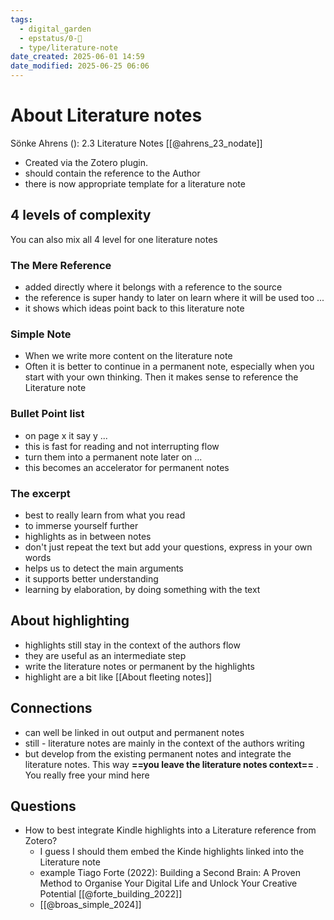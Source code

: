 ```yaml
---
tags:
  - digital_garden
  - epstatus/0-🌰
  - type/literature-note
date_created: 2025-06-01 14:59
date_modified: 2025-06-25 06:06
---
```

# About Literature notes

Sönke Ahrens (): 2.3 Literature Notes [[@ahrens_23_nodate]]

- Created via the Zotero plugin. 
- should contain the reference to the Author
- there is now appropriate template for a literature note

## 4 levels of complexity

You can also mix all 4 level for one literature notes

### The Mere Reference

- added directly where it belongs with a reference to the source
- the reference is super handy to later on learn where it will be used too ...
- it shows which ideas point back to this literature note

### Simple Note

- When we write more content on the literature note
- Often it is better to continue in a permanent note, especially when you start with your own thinking. Then it makes sense to reference the Literature note

### Bullet Point list

+ on page x it say y ...
+ this is fast for reading and not interrupting flow
+ turn them into a permanent note later on ...
+ this becomes an accelerator for permanent notes

### The excerpt

+ best to really learn from what you read
+ to immerse yourself further
+ highlights as in between notes
+ don't just repeat the text but add your questions, express in your own words
+ helps us to detect the main arguments
+ it supports better understanding
+ learning by elaboration, by doing something with the text

## About highlighting

+ highlights still stay in the context of the authors flow
+ they are useful as an intermediate step
+ write the literature notes or permanent by the highlights
+ highlight are a bit like [[About fleeting notes]]

## Connections

- can well be linked in out output and permanent notes
- still - literature notes are mainly in the context of the authors writing
- but develop from the existing permanent notes and integrate the literature notes. This way **==you leave the literature notes context==** . You really free your mind here

## Questions

- How to best integrate Kindle highlights into a Literature reference from Zotero?
	- I guess I should them embed the Kinde highlights linked into the Literature note
	- example Tiago Forte (2022): Building a Second Brain: A Proven Method to Organise Your Digital Life and Unlock Your Creative Potential [[@forte_building_2022]]
	- [[@broas_simple_2024]]

